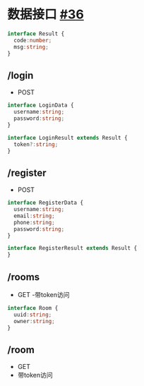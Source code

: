 # 数据接口 [#36](https://github.com/vhxubo/blog/issues/36)

```typescript
interface Result {
  code:number;
  msg:string;
}
```


## /login

- POST

```typescript
interface LoginData {
  username:string;
  password:string;
}

interface LoginResult extends Result {
  token?:string;
}
```

## /register

- POST

```typescript
interface RegisterData {
  username:string;
  email:string;
  phone:string;
  password:string;
}

interface RegisterResult extends Result {
}
```

## /rooms

- GET
-带token访问

```typescript
interface Room {
  uuid:string;
  owner:string;
}
```

## /room

- GET
- 带token访问

```typescript

```